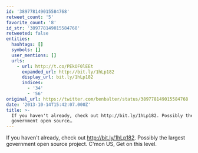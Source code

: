 ```yaml
---
id: '389778149015584768'
retweet_count: '5'
favorite_count: '8'
id_str: '389778149015584768'
retweeted: false
entities:
  hashtags: []
  symbols: []
  user_mentions: []
  urls:
    - url: http://t.co/PEkOF0lEEt
      expanded_url: http://bit.ly/1hLp182
      display_url: bit.ly/1hLp182
      indices:
        - '34'
        - '56'
original_url: https://twitter.com/benbalter/status/389778149015584768
date: '2013-10-14T15:42:07.000Z'
title: >-
  If you haven't already, check out http://bit.ly/1hLp182. Possibly the largest
  government open source…
---
```


If you haven't already, check out http://bit.ly/1hLp182. Possibly the largest government open source project. C'mon US, Get on this level.